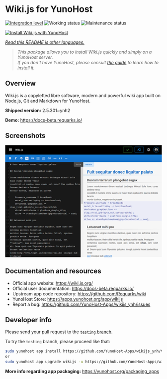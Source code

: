 <!--
N.B.: This README was automatically generated by <https://github.com/YunoHost/apps/tree/master/tools/readme_generator>
It shall NOT be edited by hand.
-->

# Wiki.js for YunoHost

[![Integration level](https://dash.yunohost.org/integration/wikijs.svg)](https://dash.yunohost.org/appci/app/wikijs) ![Working status](https://ci-apps.yunohost.org/ci/badges/wikijs.status.svg) ![Maintenance status](https://ci-apps.yunohost.org/ci/badges/wikijs.maintain.svg)

[![Install Wiki.js with YunoHost](https://install-app.yunohost.org/install-with-yunohost.svg)](https://install-app.yunohost.org/?app=wikijs)

*[Read this README is other languages.](./ALL_README.md)*

> *This package allows you to install Wiki.js quickly and simply on a YunoHost server.*  
> *If you don't have YunoHost, please consult [the guide](https://yunohost.org/install) to learn how to install it.*

## Overview

Wiki.js is a copylefted libre software, modern and powerful wiki app built on Node.js, Git and Markdown for YunoHost.


**Shipped version:** 2.5.301~ynh2

**Demo:** <https://docs-beta.requarks.io/>

## Screenshots

![Screenshot of Wiki.js](./doc/screenshots/screenshot1.png)

## Documentation and resources

- Official app website: <https://wiki.js.org/>
- Official user documentation: <https://docs-beta.requarks.io/>
- Upstream app code repository: <https://github.com/Requarks/wiki>
- YunoHost Store: <https://apps.yunohost.org/app/wikijs>
- Report a bug: <https://github.com/YunoHost-Apps/wikijs_ynh/issues>

## Developer info

Please send your pull request to the [`testing` branch](https://github.com/YunoHost-Apps/wikijs_ynh/tree/testing).

To try the `testing` branch, please proceed like that:

```bash
sudo yunohost app install https://github.com/YunoHost-Apps/wikijs_ynh/tree/testing --debug
or
sudo yunohost app upgrade wikijs -u https://github.com/YunoHost-Apps/wikijs_ynh/tree/testing --debug
```

**More info regarding app packaging:** <https://yunohost.org/packaging_apps>
